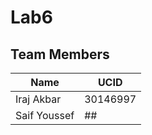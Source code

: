 # Lab6

## Team Members

| Name        | UCID 
|-------------|-------------|
| Iraj Akbar  | 30146997    |
| Saif Youssef| ##          |